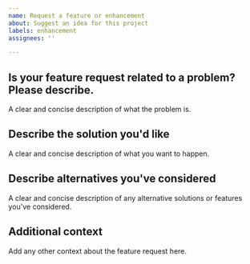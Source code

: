 ```yaml
---
name: Request a feature or enhancement
about: Suggest an idea for this project
labels: enhancement
assignees: ''

---
```


<!--
This form is for bug reports and feature requests ONLY!
For general questions and troubleshooting about custos, please ask/look for answers here:
- custos mailing list: https://lists.apache.org/list.html?custos@airavata.apache.org

Issues specific to *airavata*, *airavata-django-portal*, *airavata-mft*, should be created in the repository they belong to (e.g. https://github.com/apache/airavata)
-->

[NOTE]: # ( ^^ Provide a general summary of the request in the title above. ^^ )

## Is your feature request related to a problem? Please describe.
A clear and concise description of what the problem is. 

## Describe the solution you'd like
A clear and concise description of what you want to happen.

## Describe alternatives you've considered
A clear and concise description of any alternative solutions or features you've considered.

## Additional context
[TIP]:  # ( Why does this feature matter to you? What unique use cases do you have? )
Add any other context about the feature request here.

